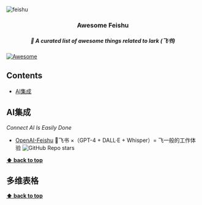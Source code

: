 
![feishu](https://github.com/ConnectAI-E/awesome-feishu/assets/50035229/75ac3fe8-bde0-4bb2-a3f3-c187e62c7acc)
<h3 align='center'>Awesome Feishu</h3>
<h5 align='center'>🎉 A curated list of awesome things related to lark  (飞书)</h5>


[![Awesome](https://cdn.rawgit.com/sindresorhus/awesome/d7305f38d29fed78fa85652e3a63e154dd8e8829/media/badge.svg)](https://github.com/sindresorhus/awesome)



## Contents

- [AI集成](#AI集成)

## AI集成
_Connect AI Is Easily Done_

- [OpenAI-Feishu](https://github.com/ConnectAI-E/Feishu-OpenAI) 🎒飞书 ×（GPT-4 + DALL·E + Whisper）= 飞一般的工作体验  ![GitHub Repo stars](https://img.shields.io/github/stars/ConnectAI-E/Feishu-OpenAI)


**[⬆ back to top](#contents)**




## 多维表格

**[⬆ back to top](#contents)**
